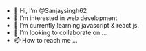 - 👋 Hi, I’m @Sanjaysingh62
- 👀 I’m interested in web development
- 🌱 I’m currently learning javascript & react js.
- 💞️ I’m looking to collaborate on ...
- 📫 How to reach me ...

<!---
Sanjaysingh62/Sanjaysingh62 is a ✨ special ✨ repository because its `README.md` (this file) appears on your GitHub profile.
You can click the Preview link to take a look at your changes.
--->
